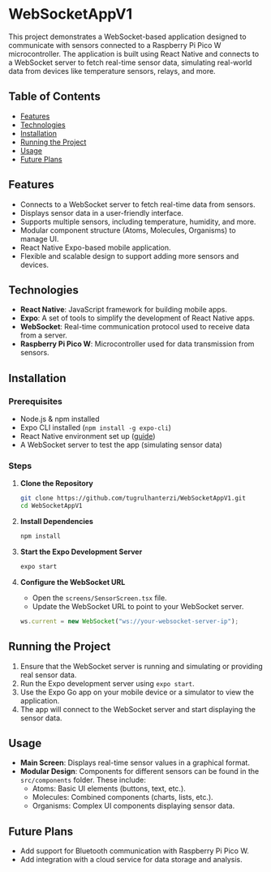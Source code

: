 # WebSocketAppV1

This project demonstrates a WebSocket-based application designed to communicate with sensors connected to a Raspberry Pi Pico W microcontroller. The application is built using React Native and connects to a WebSocket server to fetch real-time sensor data, simulating real-world data from devices like temperature sensors, relays, and more.

## Table of Contents
- [Features](#features)
- [Technologies](#technologies)
- [Installation](#installation)
- [Running the Project](#running-the-project)
- [Usage](#usage)
- [Future Plans](#future-plans)

## Features
- Connects to a WebSocket server to fetch real-time data from sensors.
- Displays sensor data in a user-friendly interface.
- Supports multiple sensors, including temperature, humidity, and more.
- Modular component structure (Atoms, Molecules, Organisms) to manage UI.
- React Native Expo-based mobile application.
- Flexible and scalable design to support adding more sensors and devices.

## Technologies
- **React Native**: JavaScript framework for building mobile apps.
- **Expo**: A set of tools to simplify the development of React Native apps.
- **WebSocket**: Real-time communication protocol used to receive data from a server.
- **Raspberry Pi Pico W**: Microcontroller used for data transmission from sensors.

## Installation

### Prerequisites
- Node.js & npm installed
- Expo CLI installed (`npm install -g expo-cli`)
- React Native environment set up ([guide](https://reactnative.dev/docs/environment-setup))
- A WebSocket server to test the app (simulating sensor data)

### Steps

1. **Clone the Repository**
   ```bash
   git clone https://github.com/tugrulhanterzi/WebSocketAppV1.git
   cd WebSocketAppV1
   ```

2. **Install Dependencies**
   ```bash
   npm install
   ```

3. **Start the Expo Development Server**
   ```bash
   expo start
   ```

4. **Configure the WebSocket URL**
   - Open the `screens/SensorScreen.tsx` file.
   - Update the WebSocket URL to point to your WebSocket server.
   ```js
   ws.current = new WebSocket("ws://your-websocket-server-ip");
   ```

## Running the Project

1. Ensure that the WebSocket server is running and simulating or providing real sensor data.
2. Run the Expo development server using `expo start`.
3. Use the Expo Go app on your mobile device or a simulator to view the application.
4. The app will connect to the WebSocket server and start displaying the sensor data.

## Usage
- **Main Screen**: Displays real-time sensor values in a graphical format.
- **Modular Design**: Components for different sensors can be found in the `src/components` folder. These include:
  - Atoms: Basic UI elements (buttons, text, etc.).
  - Molecules: Combined components (charts, lists, etc.).
  - Organisms: Complex UI components displaying sensor data.

## Future Plans
- Add support for Bluetooth communication with Raspberry Pi Pico W.
- Add integration with a cloud service for data storage and analysis.
